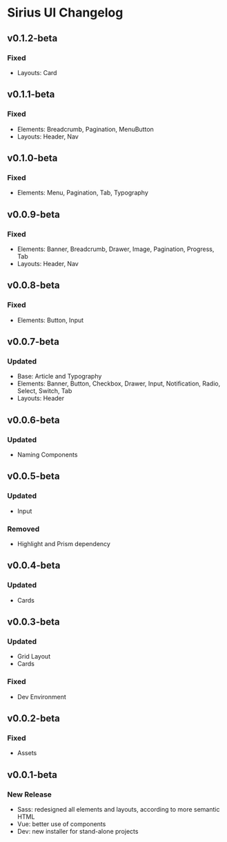 # Sirius UI Changelog

## v0.1.2-beta
### Fixed
* Layouts: Card

## v0.1.1-beta
### Fixed
* Elements: Breadcrumb, Pagination, MenuButton
* Layouts: Header, Nav

## v0.1.0-beta
### Fixed
* Elements: Menu, Pagination, Tab, Typography

## v0.0.9-beta
### Fixed
* Elements: Banner, Breadcrumb, Drawer, Image, Pagination, Progress, Tab
* Layouts: Header, Nav

## v0.0.8-beta
### Fixed
* Elements: Button, Input

## v0.0.7-beta
### Updated
* Base: Article and Typography
* Elements: Banner, Button, Checkbox, Drawer, Input, Notification, Radio, Select, Switch, Tab
* Layouts: Header

## v0.0.6-beta
### Updated
* Naming Components

## v0.0.5-beta
### Updated
* Input
### Removed
* Highlight and Prism dependency

## v0.0.4-beta
### Updated
* Cards

## v0.0.3-beta
### Updated
* Grid Layout
* Cards
### Fixed
* Dev Environment

## v0.0.2-beta
### Fixed
* Assets

## v0.0.1-beta
### New Release
* Sass: redesigned all elements and layouts, according to more semantic HTML
* Vue: better use of components
* Dev: new installer for stand-alone projects
